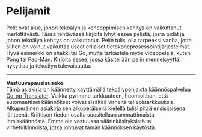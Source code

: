 <!--
CO_OP_TRANSLATOR_METADATA:
{
  "original_hash": "702dc1df5d0285dbe4d04bee982d183e",
  "translation_date": "2025-08-28T19:45:06+00:00",
  "source_file": "lessons/1-Intro/assignment.md",
  "language_code": "fi"
}
-->
# Pelijamit

Pelit ovat alue, johon tekoälyn ja koneoppimisen kehitys on vaikuttanut merkittävästi. Tässä tehtävässä kirjoita lyhyt essee pelistä, josta pidät ja johon tekoälyn kehitys on vaikuttanut. Pelin tulisi olla tarpeeksi vanha, jotta siihen on voinut vaikuttaa useat erilaiset tietokoneprosessointijärjestelmät. Hyvä esimerkki on shakki tai Go, mutta tarkastele myös videopelejä, kuten Pong tai Pac-Man. Kirjoita essee, jossa käsitellään pelin menneisyyttä, nykytilaa ja tekoälyn tulevaisuutta.

---

**Vastuuvapauslauseke**:  
Tämä asiakirja on käännetty käyttämällä tekoälypohjaista käännöspalvelua [Co-op Translator](https://github.com/Azure/co-op-translator). Vaikka pyrimme tarkkuuteen, huomioithan, että automaattiset käännökset voivat sisältää virheitä tai epätarkkuuksia. Alkuperäinen asiakirja sen alkuperäisellä kielellä tulisi pitää ensisijaisena lähteenä. Kriittisen tiedon osalta suositellaan ammattimaista ihmiskäännöstä. Emme ole vastuussa väärinkäsityksistä tai virhetulkinnoista, jotka johtuvat tämän käännöksen käytöstä.